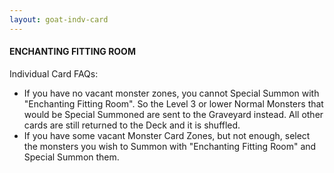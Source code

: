 ```yaml
---
layout: goat-indv-card
---
```


#### ENCHANTING FITTING ROOM

Individual Card FAQs:

*   If you have no vacant monster zones, you cannot Special Summon with "Enchanting Fitting Room". So the Level 3 or lower Normal Monsters that would be Special Summoned are sent to the Graveyard instead. All other cards are still returned to the Deck and it is shuffled.
*   If you have some vacant Monster Card Zones, but not enough, select the monsters you wish to Summon with "Enchanting Fitting Room" and Special Summon them.